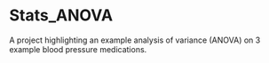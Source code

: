 # Stats_ANOVA
A project highlighting an example analysis of variance (ANOVA) on 3 example blood pressure medications.
